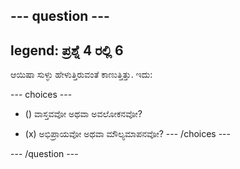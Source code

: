 --- question ---
---
legend: ಪ್ರಶ್ನೆ 4 ರಲ್ಲಿ 6
---

ಆಯಿಷಾ ಸುಳ್ಳು ಹೇಳುತ್ತಿರುವಂತೆ ಕಾಣುತ್ತಿತ್ತು. ಇದು:

--- choices ---
- () ವಾಸ್ತವವೋ ಅಥವಾ ಅವಲೋಕನವೋ?

- (x) ಅಭಿಪ್ರಾಯವೋ ಅಥವಾ ಮೌಲ್ಯಮಾಪನವೋ? --- /choices ---

--- /question ---
